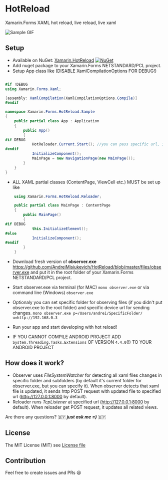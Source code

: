 # HotReload
Xamarin.Forms XAML hot reload, live reload, live xaml

![Sample GIF](https://github.com/AndreiMisiukevich/HotReload/blob/master/files/gf1.gif?raw=true)


## Setup
* Available on NuGet: [Xamarin.HotReload](http://www.nuget.org/packages/Xamarin.HotReload) [![NuGet](https://img.shields.io/nuget/v/Xamarin.HotReload.svg?label=NuGet)](https://www.nuget.org/packages/Xamarin.HotReload)
* Add nuget package to your Xamarin.Forms NETSTANDARD/PCL project.
* Setup App class like (DISABLE XamlCompilationOptions FOR DEBUG!)
```csharp

#if !DEBUG
using Xamarin.Forms.Xaml;

[assembly: XamlCompilation(XamlCompilationOptions.Compile)]
#endif

namespace Xamarin.Forms.HotReload.Sample
{
    public partial class App : Application
    {
        public App()
        {
#if DEBUG
            HotReloader.Current.Start(); //you can pass specific url, if you want to run it on real device
#endif
            InitializeComponent();
            MainPage = new NavigationPage(new MainPage());
        }
    }
}
```

* ALL XAML partial classes (ContentPage, ViewCell etc.) MUST be set up like
```csharp
    using Xamarin.Forms.HotReload.Reloader;

    public partial class MainPage : ContentPage
    {
        public MainPage()
        {
#if DEBUG
            this.InitializeElement();
#else
            InitializeComponent();
#endif
        }
    }
```

* Download fresh version of **observer.exe** https://github.com/AndreiMisiukevich/HotReload/blob/master/files/observer.exe and put it in the root folder of your Xamarin.Forms NETSTANDARD/PCL project.
* Start observer.exe via terminal (for MAC) ```mono observer.exe``` or via command line (Windows) ```observer.exe```
* Optionaly you can set specific folder for observing files (if you didn't put observer.exe to the root folder) and specific device url for sending changes.
```mono observer.exe p=/Users/andrei/SpecificFolder/ u=http://192.168.0.3```
* Run your app and start developing with hot reload!

* IF YOU CANNOT COMPILE ANDROID PROJECT ADD ```System.Threading.Tasks.Extensions``` OF VERSION ```4.4.0```(!) TO YOUR ANDROID PROJECT

## How does it work?
- Observer uses *FileSystemWatcher* for detecting all xaml files changes in specific folder and subfolders (by default it's current folder for observer.exe, but you can specify it). When observer detects that xaml file is updated, it sends http POST request with updated file to specified url (http://127.0.0.1:8000 by default).
- Reloader runs *TcpListener* at specified url (http://127.0.0.1:8000 by default). When reloader get POST request, it updates all related views.

Are there any questions? 🇧🇾 ***just ask me =)*** 🇧🇾

## License
The MIT License (MIT) see [License file](LICENSE)

## Contribution
Feel free to create issues and PRs 😃
